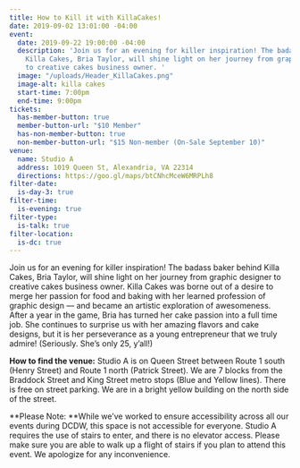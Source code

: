 ```yaml
---
title: How to Kill it with KillaCakes!
date: 2019-09-02 13:01:00 -04:00
event:
  date: 2019-09-22 19:00:00 -04:00
  description: 'Join us for an evening for killer inspiration! The badass baker behind
    Killa Cakes, Bria Taylor, will shine light on her journey from graphic designer
    to creative cakes business owner. '
  image: "/uploads/Header_KillaCakes.png"
  image-alt: killa cakes
  start-time: 7:00pm
  end-time: 9:00pm
tickets:
  has-member-button: true
  member-button-url: "$10 Member"
  has-non-member-button: true
  non-member-button-url: "$15 Non-member (On-Sale September 10)"
venue:
  name: Studio A
  address: 1019 Queen St, Alexandria, VA 22314
  directions: https://goo.gl/maps/btCNhcMceW6MRPLh8
filter-date:
  is-day-3: true
filter-time:
  is-evening: true
filter-type:
  is-talk: true
filter-location:
  is-dc: true
---
```


Join us for an evening for killer inspiration! The badass baker behind Killa Cakes, Bria Taylor, will shine light on her journey from graphic designer to creative cakes business owner. Killa Cakes was borne out of a desire to merge her passion for food and baking with her learned profession of graphic design — and became an artistic exploration of awesomeness. After a year in the game, Bria has turned her cake passion into a full time job. She continues to surprise us with her amazing flavors and cake designs, but it is her perseverance as a young entrepreneur that we truly admire! (Seriously. She’s only 25, y’all!)

**How to find the venue:**
Studio A is on Queen Street between Route 1 south (Henry Street) and Route 1 north (Patrick Street). We are 7 blocks from the Braddock Street and King Street metro stops (Blue and Yellow lines). There is free on street parking. We are in a bright yellow building on the north side of the street. 

**Please Note: **While we’ve worked to ensure accessibility across all our events during DCDW, this space is not accessible for everyone. Studio A requires the use of stairs to enter, and there is no elevator access. Please make sure you are able to walk up a flight of stairs if you plan to attend this event. We apologize for any inconvenience.